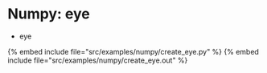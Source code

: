 # Numpy: eye


* eye

{% embed include file="src/examples/numpy/create_eye.py" %}
{% embed include file="src/examples/numpy/create_eye.out" %}


